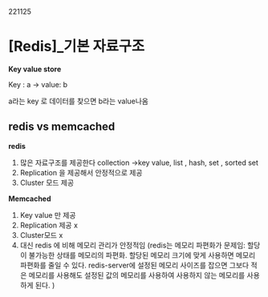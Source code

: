221125



# [Redis]_기본 자료구조



**Key value store**

Key : a -> value: b

a라는 key 로 데이터를 찾으면 b라는 value나옴



## redis vs memcached

**redis** 

1. 많은 자료구조를 제공한다 collection ->key value, list , hash, set , sorted set
2. Replication 을 제공해서 안정적으로 제공
3. Cluster 모드 제공



**Memcached** 

1. Key value 만 제공
2. Replication 제공 x
3. Cluster모드 x
4. 대신 redis 에 비해 메모리 관리가 안정적임 (redis는 메모리 파편화가 문제임:  할당이 불가능한 상태를 메모리의 파편화. 
    할당된 메모리 크기에 맞게 사용하면 메모리 파편화를 줄일 수 있다. redis-server에 설정된 메모리 사이즈를 잡으면 그보다 적은 메모리를 사용해도 설정된 값의 메모리를 사용하여 사용하지 않는 메모리를 사용하게 된다. )



